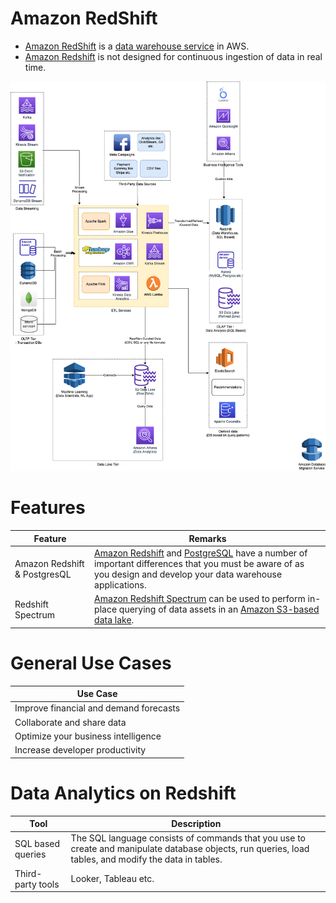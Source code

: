# Amazon RedShift
- [Amazon RedShift](https://aws.amazon.com/redshift/) is a [data warehouse service](../../../../1_HLDDesignComponents/5_BigDataComponents/StorageDBs/DataWarehouses.md) in AWS.
- [Amazon Redshift]() is not designed for continuous ingestion of data in real time.

![](../../../../1_HLDDesignComponents/5_BigDataComponents/BigData-ETL-OLTP-OLAP-DataLake.png)

# Features

| Feature                      | Remarks                                                                                                                                                                                                                           |
|------------------------------|-----------------------------------------------------------------------------------------------------------------------------------------------------------------------------------------------------------------------------------|
| Amazon Redshift & PostgresQL | [Amazon Redshift]() and [PostgreSQL](../../../../1_HLDDesignComponents/3_DatabaseComponents/SQL-DBs.md) have a number of important differences that you must be aware of as you design and develop your data warehouse applications. |
| Redshift Spectrum            | [Amazon Redshift Spectrum](AmazonRedshiftSpectrum.md) can be used to perform in-place querying of data assets in an [Amazon S3-based data lake](../DataLakes/S3DataLake.md).                             |

# General Use Cases

| Use Case                               |
|----------------------------------------|
| Improve financial and demand forecasts |
| Collaborate and share data             |
| Optimize your business intelligence    |
| Increase developer productivity        |

# Data Analytics on Redshift

| Tool              | Description                                                                                                                                            |
|-------------------|--------------------------------------------------------------------------------------------------------------------------------------------------------|
| SQL based queries | The SQL language consists of commands that you use to create and manipulate database objects, run queries, load tables, and modify the data in tables. |
| Third-party tools | Looker, Tableau etc.                                                                                                                                   |